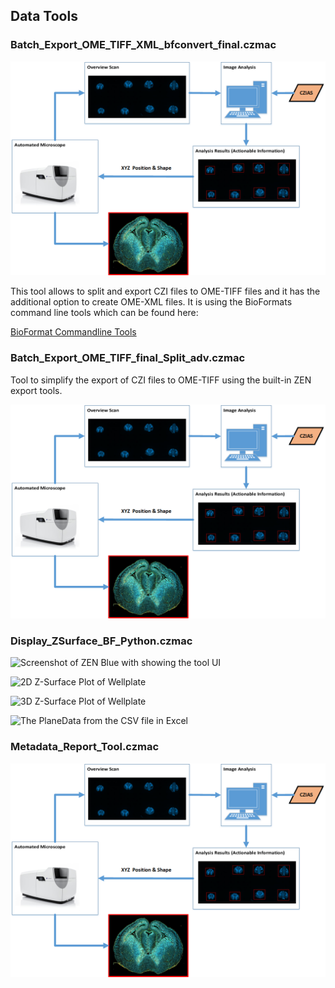 ## Data Tools

### Batch_Export_OME_TIFF_XML_bfconvert_final.czmac

![Screenshot of GUI](/images/Guided_Acquisition.png)

This tool allows to split and export CZI files to OME-TIFF files and it has the additional option to create OME-XML files. It is using the BioFormats command line tools which can be found here:

[BioFormat Commandline Tools](http://www.openmicroscopy.org/site/support/bio-formats5.5/users/comlinetools/index.html)


### Batch_Export_OME_TIFF_final_Split_adv.czmac

Tool to simplify the export of CZI files to OME-TIFF using the built-in ZEN export tools.

![Screenshot of GUI](/images/Guided_Acquisition.png)


### Display_ZSurface_BF_Python.czmac

![Screenshot of ZEN Blue with showing the tool UI](/images/zusurface_tool1.png)

![2D Z-Surface Plot of Wellplate](/images/zusurface_tool2.png)

![3D Z-Surface Plot of Wellplate](/images/zusurface_tool3.png)

![The PlaneData from the CSV file in Excel](/images/zusurface_tool4.png)


### Metadata_Report_Tool.czmac

![Screenshot of GUI](/images/Guided_Acquisition.png)
